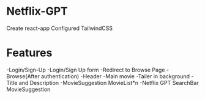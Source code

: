 # Netflix-GPT

Create react-app
Configured TailwindCSS

# Features
-Login/Sign-Up
    -Login/Sign Up form
    -Redirect to Browse Page
-Browse(After authentication)
    -Header
    -Main movie
        -Tailer in background
        -Title and Description
        -MovieSuggestion
            MovieList*n
-Netflix GPT
    SearchBar
    MovieSuggestion
